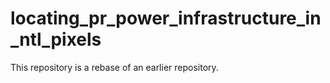 # locating_pr_power_infrastructure_in_ntl_pixels

This repository is a rebase of an earlier repository.
